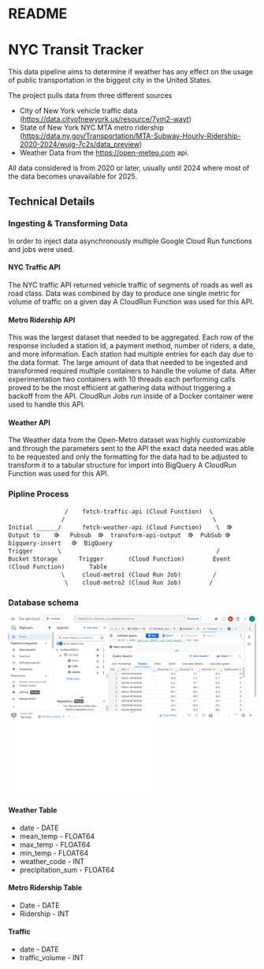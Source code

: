 # README

# NYC Transit Tracker
This data pipeline aims to determine if weather has any effect on the usage of public transportation in the biggest city in the United States. 

The project pulls data from three different sources

- City of New York vehicle traffic data (https://data.cityofnewyork.us/resource/7ym2-wayt) 
- State of New York NYC MTA metro ridership (https://data.ny.gov/Transportation/MTA-Subway-Hourly-Ridership-2020-2024/wujg-7c2s/data_preview)
- Weather Data from the https://open-meteo.com api.

All data considered is from 2020 or later, usually until 2024 where most of the data becomes unavailable for 2025.

## Technical Details

### Ingesting & Transforming Data
In order to inject data asynchronously multiple Google Cloud Run functions and jobs were used. 

#### NYC Traffic API
The NYC traffic API returned vehicle traffic of segments of roads as well as road class. Data was combined by day to produce one single metric for volume of traffic on a given day
A CloudRun Function was used for this API.

#### Metro Ridership API
This was the largest dataset that needed to be aggregated. Each row of the response included a station id, a payment method, number of riders, a date, and more information. Each station had multiple entries for each day due to the data format. The large amount of data that needed to be ingested and transformed required multiple containers to handle the volume of data. After experimentation two containers with 10 threads each performing calls proved to be the most efficient at gathering data without triggering a backoff from the API. 
CloudRun Jobs run inside of a Docker container were used to handle this API.

#### Weather API
The Weather data from the Open-Metro dataset was highly customizable and through the parameters sent to the API the exact data needed was able to be requested and only the formatting for the data had to be adjusted to transform it to a tabular structure for import into BigQuery
A CloudRun Function was used for this API.

### Pipline Process
````
                /    fetch-traffic-api (Cloud Function)  \
               /                                          \
Initial ______/      fetch-weather-api (Cloud Function)    \  ⭆    Output to    ⭆   Pubsub  ⭆  transform-api-output  ⭆  PubSub ⭆  bigquery-insert   ⭆  BigQuery 
Trigger       \                                            /     Bucket Storage      Trigger       (Cloud Function)        Event     (Cloud Function)       Table
               \     cloud-metro1 (Cloud Run Job)         /  
                \    cloud-metro2 (Cloud Run Job)        /
````


### Database schema
![BigQuery Screenshot](BigQuery_Screenshot.png)
![BigQuery Commands to create Tables](create_tables.md)
#### Weather Table
 - date - DATE
 - mean_temp - FLOAT64
 - max_temp - FLOAT64
 - min_temp - FLOAT64
 - weather_code - INT
 - precipitation_sum - FLOAT64

#### Metro Ridership Table
 - Date - DATE
 - Ridership - INT

#### Traffic 
 - date - DATE
 - traffic_volume - INT